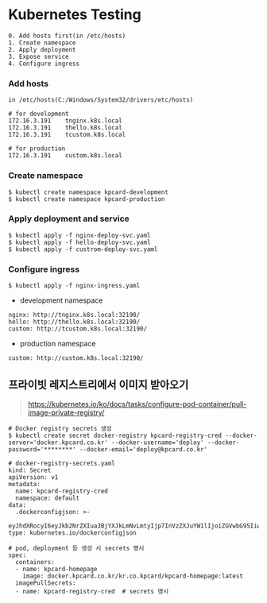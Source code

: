 # Kubernetes Testing

```
0. Add hosts first(in /etc/hosts)
1. Create namespace
2. Apply deployment
3. Expose service
4. Configure ingress
```

### Add hosts

```
in /etc/hosts(C:/Windows/System32/drivers/etc/hosts)

# for development
172.16.3.191    tnginx.k8s.local
172.16.3.191    thello.k8s.local
172.16.3.191    tcustom.k8s.local

# for production
172.16.3.191    custom.k8s.local
```

### Create namespace

```
$ kubectl create namespace kpcard-development
$ kubectl create namespace kpcard-production
```

### Apply deployment and service

```
$ kubectl apply -f nginx-deploy-svc.yaml
$ kubectl apply -f hello-deploy-svc.yaml
$ kubectl apply -f custrom-deploy-svc.yaml
```

### Configure ingress

```
$ kubectl apply -f nginx-ingress.yaml
```

* development namespace

```
nginx: http://tnginx.k8s.local:32190/
hello: http://thello.k8s.local:32190/
custom: http://tcustom.k8s.local:32190/
```

* production namespace

```
custom: http://custom.k8s.local:32190/
```

## 프라이빗 레지스트리에서 이미지 받아오기

> https://kubernetes.io/ko/docs/tasks/configure-pod-container/pull-image-private-registry/

```
# Docker registry secrets 생성
$ kubectl create secret docker-registry kpcard-registry-cred --docker-server='docker.kpcard.co.kr' --docker-username='deploy' --docker-password='********' --docker-email='deploy@kpcard.co.kr'

# docker-registry-secrets.yaml
kind: Secret
apiVersion: v1
metadata:
  name: kpcard-registry-cred
  namespace: default
data:
  .dockerconfigjson: >-
    eyJhdXRocyI6eyJkb2NrZXIua3BjYXJkLmNvLmtyIjp7InVzZXJuYW1lIjoiZGVwbG95IiwicGFzc3dvcmQiOiJkZXBsb3kyMzM9KiIsImVtYWlsIjoiZGVwbG95QGtwY2FyZC5jby5rciIsImF1dGgiOiJaR1Z3Ykc5NU9tUmxjR3h2ZVRJek16MHEifX19
type: kubernetes.io/dockerconfigjson

# pod, deployment 등 생성 시 secrets 명시
spec:
  containers:
  - name: kpcard-homepage
    image: docker.kpcard.co.kr/kr.co.kpcard/kpcard-homepage:latest
  imagePullSecrets:
  - name: kpcard-registry-cred  # secrets 명시
```
